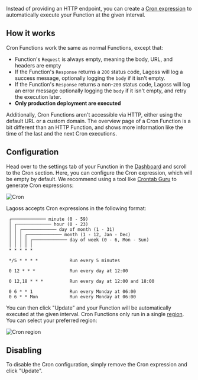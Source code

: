Instead of providing an HTTP endpoint, you can create a [Cron expression](https://en.wikipedia.org/wiki/Cron) to automatically execute your Function at the given interval.

## How it works

Cron Functions work the same as normal Functions, except that:

- Function's `Request` is always empty, meaning the body, URL, and headers are empty
- If the Function's `Response` returns a `200` status code, Lagoss will log a success message, optionally logging the `body` if it isn't empty.
- If the Function's `Response` returns a non-`200` status code, Lagoss will log an error message optionally logging the `body` if it isn't empty, and retry the execution later.
- **Only production deployment are executed**

Additionally, Cron Functions aren't accessible via HTTP, either using the default URL or a custom domain. The overview page of a Cron Function is a bit different than an HTTP Function, and shows more information like the time of the last and the next Cron executions.

## Configuration

Head over to the settings tab of your Function in the [Dashboard](https://app.lagoss.com) and scroll to the Cron section. Here, you can configure the Cron expression, which will be empty by default. We recommend using a tool like [Crontab Guru](https://crontab.guru/) to generate Cron expressions:

![Cron](/images/cron.png)

Lagoss accepts Cron expressions in the following format:

```
 ┌───────────── minute (0 - 59)
 │ ┌───────────── hour (0 - 23)
 │ │ ┌───────────── day of month (1 - 31)
 │ │ │ ┌───────────── month (1 - 12, Jan - Dec)
 │ │ │ │ ┌───────────── day of week (0 - 6, Mon - Sun)
 │ │ │ │ │
 * * * * *

 */5 * * * *            Run every 5 minutes

 0 12 * * *             Run every day at 12:00

 0 12,18 * * *          Run every day at 12:00 and 18:00

 0 6 * * 1              Run every Monday at 06:00
 0 6 * * Mon            Run every Monday at 06:00
```

You can then click "Update" and your Function will be automatically executed at the given interval. Cron Functions only run in a single [region](./regions.md). You can select your preferred region:

![Cron region](/images/cron-region.png)

## Disabling

To disable the Cron configuration, simply remove the Cron expression and click "Update".
